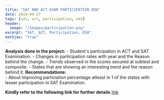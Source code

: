 ```yaml
---
title: "SAT AND ACT EXAM PARTICIPATION EDA"
date: 2019-09-27
tags: [sat, act, participation, eda]
header:
  image: "/images/participation.png"
excerpt: "SAT, ACT, Participation, EDA"
mathjax: "true"
---
```


**Analysis done in the project:** 
     - Student's participation in ACT and SAT Examination.
     - Changes in participation rates with year and the Reason behind the change.
     - Trends observed in the scores secured at subtest and composite.
     - States that are showing an interesting trend and the reason behind it.
**Recommendations:**  
     - About improving particiation percentage atleast in 1 of the states with lesser participation in SAT Examination.

**Kindly refer to the following link for further details**
[link](https://github.com/AbiramiKannappan/SAT_AND_ACT_EXAM_PARTICIPATION_AND_RELATED_ANALYSIS)

